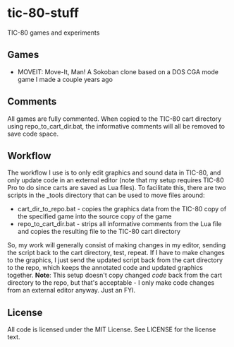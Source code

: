 # tic-80-stuff
TIC-80 games and experiments

## Games
- MOVEIT: Move-It, Man!  A Sokoban clone based on a DOS CGA mode game I made a couple years ago

## Comments
All games are fully commented.  When copied to the TIC-80 cart directory using repo_to_cart_dir.bat, the informative comments will all be removed to save code space.

## Workflow
The workflow I use is to only edit graphics and sound data in TIC-80, and only update code in an external editor (note that my setup requires TIC-80 Pro to do since carts are saved as Lua files). To facilitate this, there are two scripts in the _tools directory that can be used to move files around:

- cart_dir_to_repo.bat - copies the graphics data from the TIC-80 copy of the specified game into the source copy of the game
- repo_to_cart_dir.bat - strips all informative comments from the Lua file and copies the resulting file to the TIC-80 cart directory

So, my work will generally consist of making changes in my editor, sending the script back to the cart directory, test, repeat.  If I have to make changes to the graphics, I just send the updated script back from the cart directory to the repo, which keeps the annotated code and updated graphics together. **Note**: This setup doesn't copy changed *code* back from the cart directory to the repo, but that's acceptable - I only make code changes from an external editor anyway.  Just an FYI.

## License
All code is licensed under the MIT License.  See LICENSE for the license text.


